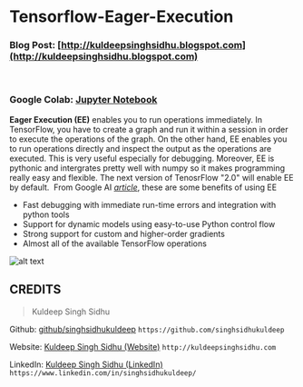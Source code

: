 # Tensorflow-Eager-Execution

### Blog Post: [http://kuldeepsinghsidhu.blogspot.com](http://kuldeepsinghsidhu.blogspot.com)
​
### Google Colab: [Jupyter Notebook](https://colab.research.google.com/github/singhsidhukuldeep/Tensorflow-Eager-Execution/blob/master/Eager_Execution_(Tensorflow).ipynb)

**Eager Execution (EE)** enables you to run operations immediately. In TensorFlow, you have to create a graph and run it within a session in order to execute the operations of the graph. On the other hand, EE enables you to run operations directly and inspect the output as the operations are executed. This is very useful especially for debugging. Moreover, EE is pythonic and intergrates pretty well with numpy so it makes programming really easy and flexible. The next version of TenosrFlow "2.0" will enable EE by default. 
​
From Google AI _[article](https://ai.googleblog.com/2017/10/eager-execution-imperative-define-by.html)_, these are some benefits of using EE
​
   * Fast debugging with immediate run-time errors and integration with  python tools
   * Support for dynamic models using easy-to-use Python control flow
   * Strong support for custom and higher-order gradients
   * Almost all of the available TensorFlow operations
   
   ![alt text](https://i.imgur.com/YUlhihi.png)

## CREDITS

>Kuldeep Singh Sidhu

Github: [github/singhsidhukuldeep](https://github.com/singhsidhukuldeep)
`https://github.com/singhsidhukuldeep`

Website: [Kuldeep Singh Sidhu (Website)](http://kuldeepsinghsidhu.com)
`http://kuldeepsinghsidhu.com`

LinkedIn: [Kuldeep Singh Sidhu (LinkedIn)](https://www.linkedin.com/in/singhsidhukuldeep/)
`https://www.linkedin.com/in/singhsidhukuldeep/`
